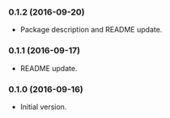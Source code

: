 ### 0.1.2 (2016-09-20)
* Package description and README update.

### 0.1.1 (2016-09-17)
* README update.

### 0.1.0 (2016-09-16)
* Initial version.